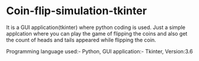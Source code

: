 # Coin-flip-simulation-tkinter
It is a GUI application(tkinter) where python coding is used. Just a simple applcation where you can play the game of flipping the coins and also get the count of heads and tails appeared while flipping the coin.

Programming language used:- Python, 
GUI application:- Tkinter,
Version:3.6
